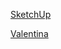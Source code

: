 [SketchUp](https://disk.yandex.ru/d/Xmg9mTwdQDzE5Q)

[Valentina](https://disk.yandex.ru/d/drScb4HSM1SOEw)
